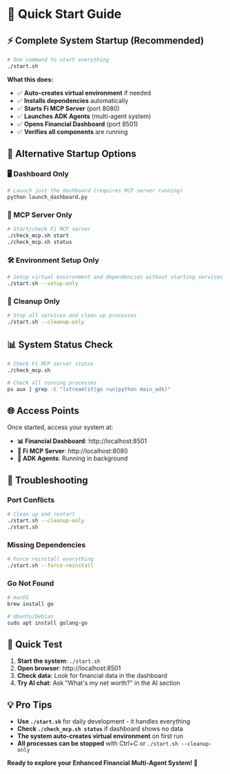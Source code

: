 # 🚀 Quick Start Guide

## ⚡ Complete System Startup (Recommended)

```bash
# One command to start everything
./start.sh
```

**What this does:**
- ✅ **Auto-creates virtual environment** if needed
- ✅ **Installs dependencies** automatically  
- ✅ **Starts Fi MCP Server** (port 8080)
- ✅ **Launches ADK Agents** (multi-agent system)
- ✅ **Opens Financial Dashboard** (port 8501)
- ✅ **Verifies all components** are running

## 🎯 Alternative Startup Options

### **🖥️ Dashboard Only**
```bash
# Launch just the dashboard (requires MCP server running)
python launch_dashboard.py
```

### **🔌 MCP Server Only**
```bash
# Start/check Fi MCP server
./check_mcp.sh start
./check_mcp.sh status
```

### **🛠️ Environment Setup Only**
```bash
# Setup virtual environment and dependencies without starting services
./start.sh --setup-only
```

### **🧹 Cleanup Only**
```bash
# Stop all services and clean up processes
./start.sh --cleanup-only
```

## 📊 System Status Check

```bash
# Check Fi MCP server status
./check_mcp.sh

# Check all running processes
ps aux | grep -E "(streamlit|go run|python main_adk)"
```

## 🌐 Access Points

Once started, access your system at:

- **📊 Financial Dashboard**: http://localhost:8501
- **🔌 Fi MCP Server**: http://localhost:8080  
- **🤖 ADK Agents**: Running in background

## 🔧 Troubleshooting

### **Port Conflicts**
```bash
# Clean up and restart
./start.sh --cleanup-only
./start.sh
```

### **Missing Dependencies**  
```bash
# Force reinstall everything
./start.sh --force-reinstall
```

### **Go Not Found**
```bash
# macOS
brew install go

# Ubuntu/Debian  
sudo apt install golang-go
```

## 🎉 Quick Test

1. **Start the system**: `./start.sh`
2. **Open browser**: http://localhost:8501
3. **Check data**: Look for financial data in the dashboard
4. **Try AI chat**: Ask "What's my net worth?" in the AI section

## 💡 Pro Tips

- **Use `./start.sh`** for daily development - it handles everything
- **Check `./check_mcp.sh status`** if dashboard shows no data
- **The system auto-creates virtual environment** on first run
- **All processes can be stopped** with Ctrl+C or `./start.sh --cleanup-only`

**Ready to explore your Enhanced Financial Multi-Agent System! 🚀** 